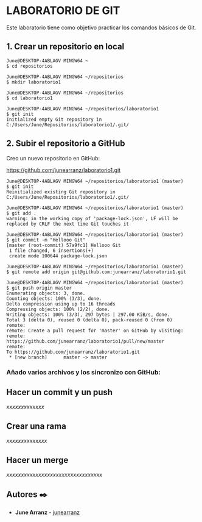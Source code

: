 # LABORATORIO DE GIT

Este laboratorio tiene como objetivo practicar los comandos básicos de Git.

## 1. Crear un repositorio en local
```
June@DESKTOP-4ABLAGV MINGW64 ~
$ cd repositorios
```
```
June@DESKTOP-4ABLAGV MINGW64 ~/repositorios
$ mkdir laboratorio1
```
```
June@DESKTOP-4ABLAGV MINGW64 ~/repositorios
$ cd laboratorio1
```
```
June@DESKTOP-4ABLAGV MINGW64 ~/repositorios/laboratorio1
$ git init
Initialized empty Git repository in C:/Users/June/Repositorios/laboratorio1/.git/
```

## 2. Subir el repositorio a GitHub

Creo un nuevo repositorio en GitHub:

https://github.com/junearranz/laboratorio1.git
```
June@DESKTOP-4ABLAGV MINGW64 ~/repositorios/laboratorio1 (master)
$ git init
Reinitialized existing Git repository in C:/Users/June/Repositorios/laboratorio1/.git/
```
```
June@DESKTOP-4ABLAGV MINGW64 ~/repositorios/laboratorio1 (master)
$ git add .
warning: in the working copy of 'package-lock.json', LF will be replaced by CRLF the next time Git touches it
```
```
June@DESKTOP-4ABLAGV MINGW64 ~/repositorios/laboratorio1 (master)
$ git commit -m "Hellooo Git"
[master (root-commit) 57a9fc1] Hellooo Git
 1 file changed, 6 insertions(+)
 create mode 100644 package-lock.json
```
``` 
June@DESKTOP-4ABLAGV MINGW64 ~/repositorios/laboratorio1 (master)
$ git remote add origin git@github.com:junearranz/laboratorio1.git
```
```
June@DESKTOP-4ABLAGV MINGW64 ~/repositorios/laboratorio1 (master)
$ git push origin master
Enumerating objects: 3, done.
Counting objects: 100% (3/3), done.
Delta compression using up to 16 threads
Compressing objects: 100% (2/2), done.
Writing objects: 100% (3/3), 297 bytes | 297.00 KiB/s, done.
Total 3 (delta 0), reused 0 (delta 0), pack-reused 0 (from 0)
remote: 
remote: Create a pull request for 'master' on GitHub by visiting:
remote:      https://github.com/junearranz/laboratorio1/pull/new/master       
remote:
To https://github.com/junearranz/laboratorio1.git
 * [new branch]      master -> master
```

### Añado varios archivos y los sincronizo con GitHub:



## Hacer un commit y un push

_xxxxxxxxxxxxx_


## Crear una rama

_xxxxxxxxxxxxxx_

## Hacer un merge

_xxxxxxxxxxxxxxxxxxxxxxxxxxxxxxxxx_


## Autores ✒️

* **June Arranz** - [junearranz](https://github.com/junearranz)
